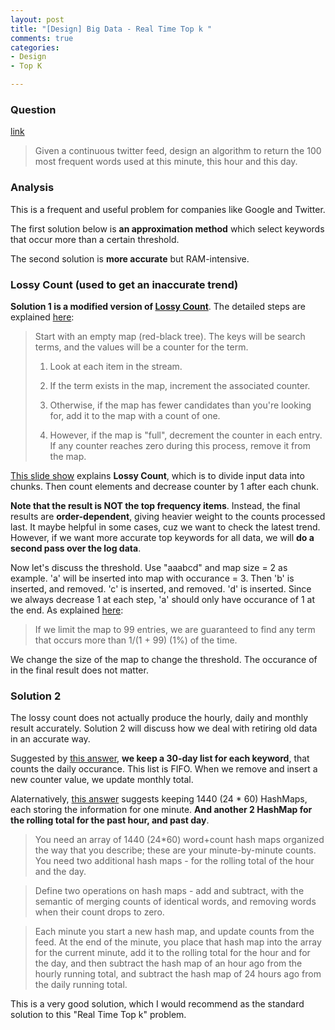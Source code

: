 ```yaml
---
layout: post
title: "[Design] Big Data - Real Time Top k "
comments: true
categories:
- Design
- Top K

---
```


### Question 

[link](http://stackoverflow.com/questions/10189685/realtime-tracking-of-top-100-twitter-words-per-min-hour-day)

> Given a continuous twitter feed, design an algorithm to return the 100 most
frequent words used at this minute, this hour and this day. 

### Analysis

This is a frequent and useful problem for companies like Google and Twitter. 

The first solution below is __an approximation method__ which select keywords that occur more than a certain threshold. 

The second solution is __more accurate__ but RAM-intensive. 

### Lossy Count (used to get an inaccurate trend) 

__Solution 1 is a modified version of [Lossy Count](http://stackoverflow.com/a/8033083)__. The detailed steps are explained [here](http://stackoverflow.com/a/3260905): 

> Start with an empty map (red-black tree). The keys will be search terms, and the values will be a counter for the term. 
>
> 1. Look at each item in the stream.
>
> 1. If the term exists in the map, increment the associated counter.
>
> 1. Otherwise, if the map has fewer candidates than you're looking for, add it to the map with a count of one.
>
> 1. However, if the map is "full", decrement the counter in each entry. If any counter reaches zero during this process, remove it from the map.

[This slide show](http://www.cse.ust.hk/vldb2002/VLDB2002-proceedings/slides/S10P03slides.pdf) explains __Lossy Count__, which is to divide input data into chunks. Then count elements and decrease counter by 1 after each chunk. 

__Note that the result is NOT the top frequency items__. Instead, the final results are __order-dependent__, giving heavier weight to the counts processed last. It maybe helpful in some cases, cuz we want to check the latest trend. However, if we want more accurate top keywords for all data, we will __do a second pass over the log data__. 

Now let's discuss the threshold. Use "aaabcd" and map size = 2 as example. 'a' will be inserted into map with occurance = 3. Then 'b' is inserted, and removed. 'c' is inserted, and removed. 'd' is inserted. Since we always decrease 1 at each step, 'a' should only have occurance of 1 at the end. As explained [here](http://stackoverflow.com/a/3260905): 

> If we limit the map to 99 entries, we are guaranteed to find any term that occurs more than 1/(1 + 99) (1%) of the time. 

We change the size of the map to change the threshold. The occurance of in the final result does not matter. 

### Solution 2

The lossy count does not actually produce the hourly, daily and monthly result accurately. Solution 2 will discuss how we deal with retiring old data in an accurate way. 

Suggested by [this answer](http://stackoverflow.com/a/3260768), __we keep a 30-day list for each keyword__, that counts the daily occurance. This list is FIFO. When we remove and insert a new counter value, we update monthly total. 

Alaternatively, [this answer](http://stackoverflow.com/a/10190836) suggests keeping 1440 (24 * 60) HashMaps, each storing the information for one minute. __And another 2 HashMap for the rolling total for the past hour, and past day__. 

> You need an array of 1440 (24*60) word+count hash maps organized the way that you describe; these are your minute-by-minute counts. You need two additional hash maps - for the rolling total of the hour and the day.

> Define two operations on hash maps - add and subtract, with the semantic of merging counts of identical words, and removing words when their count drops to zero.

> Each minute you start a new hash map, and update counts from the feed. At the end of the minute, you place that hash map into the array for the current minute, add it to the rolling total for the hour and for the day, and then subtract the hash map of an hour ago from the hourly running total, and subtract the hash map of 24 hours ago from the daily running total.

This is a very good solution, which I would recommend as the standard solution to this "Real Time Top k" problem. 
